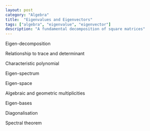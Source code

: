 ```yaml
---
layout: post
category: "Algebra"
title:  "Eigenvalues and Eigenvectors"
tags: ["algebra", "eigenvalue", "eigenvector"]
description: "A fundamental decomposition of square matrices"
---
```


Eigen-decomposition

Relationship to trace and determinant

Characteristic polynomial

Eigen-spectrum

Eigen-space

Algebraic and geometric multiplicities

Eigen-bases

Diagonalisation

Spectral theorem

